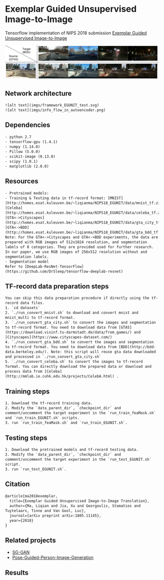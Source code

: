 # Exemplar Guided Unsupervised Image-to-Image
Tensorflow implementation of NIPS 2018 submission [Exemplar Guided Unsupervised Image-to-Image](https://arxiv.org/abs/1805.11145)

![alt text](imgs/teaser_GTA2BDD.svg)

## Network architecture
    ![alt text](imgs/framework_EGUNIT_test.svg)
    ![alt text](imgs/info_flow_in_autoencoder.png)

## Dependencies
    - python 2.7
    - tensorflow-gpu (1.4.1)
    - numpy (1.14.0)
    - Pillow (5.0.0)
    - scikit-image (0.13.0)
    - scipy (1.0.1)
    - matplotlib (2.0.0)


## Resources
    - Pretrained models: 
    - Training & Testing data in tf-record format: [MNIST](http://homes.esat.kuleuven.be/~liqianma/NIPS18_EGUNIT/data/mnist_tf.zip), [Celeba](http://homes.esat.kuleuven.be/~liqianma/NIPS18_EGUNIT/data/celeba_tf.zip), [GTA<->Cityscapes](http://homes.esat.kuleuven.be/~liqianma/NIPS18_EGUNIT/data/gta_city_tf.zip). [GTA<->BDD](http://homes.esat.kuleuven.be/~liqianma/NIPS18_EGUNIT/data/gta_bdd_tf.zip).
    Note: For the GTA<->Cityscapes and GTA<->BDD experiments, the data are prepared with RGB images of 512x1024 resolution, and segmentation labels of 8 categories. They are provided used for further research. In our paper, we use RGB images of 256x512 resolution without and segmentation labels.
    - Segmentation model
    Refer to [DeepLab-ResNet-TensorFlow](https://github.com/DrSleep/tensorflow-deeplab-resnet)

## TF-record data preparation steps
    You can skip this data preparation procedure if directly using the tf-record data files.
    1. `cd datasets`
    2. `./run_convert_mnist.sh` to download and convert mnist and mnist_multi to tf-record format.
    3. `./run_convert_gta_city.sh` to convert the images and segmentation to tf-record format. You need to download data from [GTA5](https://download.visinf.tu-darmstadt.de/data/from_games/) and [Cityscapes](https://www.cityscapes-dataset.com/)
    4. `./run_convert_gta_bdd.sh` to convert the images and segmentation to tf-record format. You need to download data from [BDD](http://bdd-data.berkeley.edu/). Note: this script will reuse gta data downloaded and processed in `./run_convert_gta_city.sh`
    5. `./run_convert_celeba.sh` to convert the images to tf-record format. You can directly download the prepared data or download and process data from [Celeba](http://mmlab.ie.cuhk.edu.hk/projects/CelebA.html) .

## Training steps
    1. Download the tf-record training data.
    2. Modify the `data_parent_dir`, `checkpoint_dir` and comment/uncomment the target experiment in the `run_train_feaMask.sh` and `run_train_EGUNIT.sh` scripts.
    3. run `run_train_feaMask.sh` and `run_train_EGUNIT.sh`.
 
## Testing steps
    1. Download the pretrained models and tf-record testing data.
    2. Modify the `data_parent_dir`, `checkpoint_dir` and comment/uncomment the target experiment in the `run_test_EGUNIT.sh` script.
    3. run `run_test_EGUNIT.sh`. 

## Citation
```
@article{ma2018exemplar,
  title={Exemplar Guided Unsupervised Image-to-Image Translation},
  author={Ma, Liqian and Jia, Xu and Georgoulis, Stamatios and Tuytelaars, Tinne and Van Gool, Luc},
  journal={arXiv preprint arXiv:1805.11145},
  year={2018}
}
```

## Related projects
- [SG-GAN](https://github.com/Peilun-Li/SG-GAN)
- [Pose-Guided-Person-Image-Generation](https://github.com/charliememory/Pose-Guided-Person-Image-Generation)


## Results